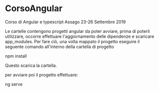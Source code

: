 # CorsoAngular
Corso di Angular e typescript Assago 23-26 Settembre 2019

Le cartelle contengono progetti angular da poter avviare, prima di poterli utilizzare, occorre effettuare l'aggiornamento delle dipendenze e scaricare app_modules. Per fare ciò, una volta mappato il progetto eseguire il seguente comando all'interno della cartella di progetto

npm install

Questo scarica la cartella. 

per avviare poi  il progetto effettuare:

ng serve
